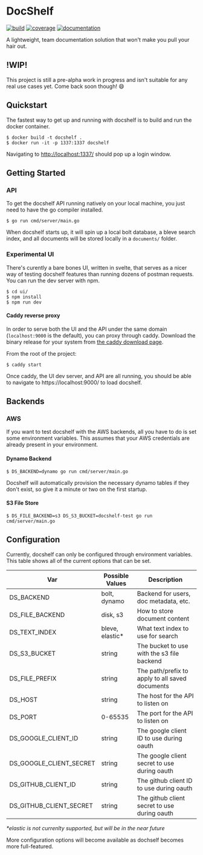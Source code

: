 # DocShelf
[![build](https://gitlab.com/docshelf/docshelf/badges/master/build.svg?job=test)](https://gitlab.com/docshelf/docshelf/pipelines) [![coverage](https://gitlab.com/docshelf/docshelf/badges/master/coverage.svg?job=test)](https://docshelf.gitlab.io/docshelf)
[![documentation](https://godoc.org/github.com/docshelf/docshelf?status.svg)](http://godoc.org/github.com/docshelf/docshelf)

A lightweight, team documentation solution that won't make you pull your hair out.

## !WIP!
This project is still a pre-alpha work in progress and isn't suitable for any real use cases yet. Come back soon though! :smile:

## Quickstart
The fastest way to get up and running with docshelf is to build and run the docker container.
```
$ docker build -t docshelf .
$ docker run -it -p 1337:1337 docshelf
```
Navigating to [http://localhost:1337/](http://localhost:1337/) should pop up a login window.

## Getting Started
### API
To get the docshelf API running natively on your local machine, you just need to have the go compiler installed.
```
$ go run cmd/server/main.go
```
When docshelf starts up, it will spin up a local bolt database, a bleve search index, and all documents will be stored locally in a `documents/` folder.

### Experimental UI
There's curently a bare bones UI, written in svelte, that serves as a nicer way of testing docshelf features than running dozens of postman requests. You can run the dev server with npm.

```
$ cd ui/
$ npm install
$ npm run dev
```

#### Caddy reverse proxy
In order to serve both the UI and the API under the same domain (`localhost:9000` is the default), you can proxy through caddy. Download the binary release for your system from [the caddy download page](https://caddyserver.com/download).

From the root of the project:
```
$ caddy start
```

Once caddy, the UI dev server, and API are all running, you should be able to navigate to https://localhost:9000/ to load docshelf.

## Backends
### AWS
If you want to test docshelf with the AWS backends, all you have to do is set some environment variables. This assumes that your AWS credentials are already present in your environment.

#### Dynamo Backend
```
$ DS_BACKEND=dynamo go run cmd/server/main.go
```
Docshelf will automatically provision the necessary dynamo tables if they don't exist, so give it a minute or two on the first startup.


#### S3 File Store
```
$ DS_FILE_BACKEND=s3 DS_S3_BUCKET=docshelf-test go run cmd/server/main.go
```

## Configuration
Currently, docshelf can only be configured through environment variables. This table shows all of the current options that can be set.

| Var                     | Possible Values  | Description                                     |
|-------------------------|------------------|-------------------------------------------------|
| DS_BACKEND              | bolt, dynamo     | Backend for users, doc metadata, etc.           |
| DS_FILE_BACKEND         | disk, s3         | How to store document content                   |
| DS_TEXT_INDEX           | bleve, elastic\* | What text index to use for search               |
| DS_S3_BUCKET            | string           | The bucket to use with the s3 file backend      |
| DS_FILE_PREFIX          | string           | The path/prefix to apply to all saved documents |
| DS_HOST                 | string           | The host for the API to listen on               |
| DS_PORT                 | 0-65535          | The port for the API to listen on               |
| DS_GOOGLE_CLIENT_ID     | string           | The google client ID to use during oauth        |
| DS_GOOGLE_CLIENT_SECRET | string           | The google client secret to use during oauth    |
| DS_GITHUB_CLIENT_ID     | string           | The github client ID to use during oauth        |
| DS_GITHUB_CLIENT_SECRET | string           | The github client secret to use during oauth    |

_\*elastic is not currenlty supported, but will be in the near future_

More configuration options will become available as dochself becomes more full-featured.

